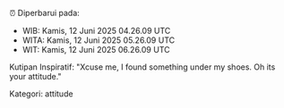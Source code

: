 ⏰ Diperbarui pada:
- WIB: Kamis, 12 Juni 2025 04.26.09 UTC
- WITA: Kamis, 12 Juni 2025 05.26.09 UTC
- WIT: Kamis, 12 Juni 2025 06.26.09 UTC

Kutipan Inspiratif:
"Xcuse me, I found something under my shoes. Oh its your attitude."


Kategori: attitude

